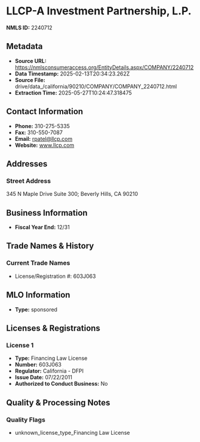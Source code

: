# LLCP-A Investment Partnership, L.P.

**NMLS ID:** 2240712

## Metadata
- **Source URL:** https://nmlsconsumeraccess.org/EntityDetails.aspx/COMPANY/2240712
- **Data Timestamp:** 2025-02-13T20:34:23.262Z
- **Source File:** drive/data_/california/90210/COMPANY/COMPANY_2240712.html
- **Extraction Time:** 2025-05-27T10:24:47.318475

## Contact Information
- **Phone:** 310-275-5335
- **Fax:** 310-550-7087
- **Email:** rpatel@llcp.com
- **Website:** www.llcp.com

## Addresses
### Street Address
345 N Maple Drive Suite 300; Beverly Hills, CA 90210

## Business Information
- **Fiscal Year End:** 12/31

## Trade Names & History
### Current Trade Names
- License/Registration #: 603J063

## MLO Information
- **Type:** sponsored

## Licenses & Registrations

### License 1
- **Type:** Financing Law License
- **Number:** 603J063
- **Regulator:** California - DFPI
- **Issue Date:** 07/22/2011
- **Authorized to Conduct Business:** No

## Quality & Processing Notes
### Quality Flags
- unknown_license_type_Financing Law License
